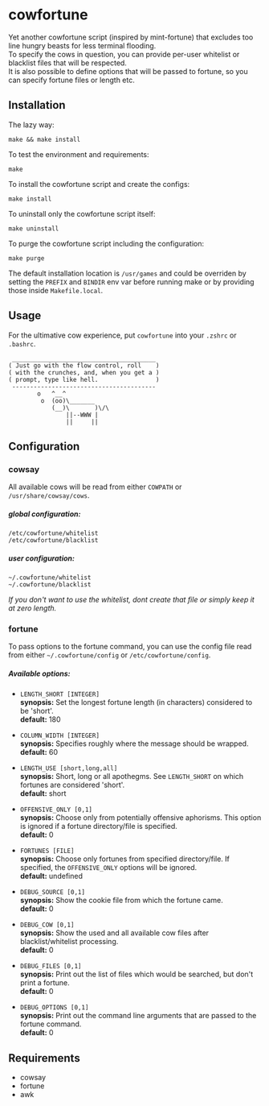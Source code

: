 cowfortune
==========

Yet another cowfortune script (inspired by mint-fortune) that excludes
too line hungry beasts for less terminal flooding.  
To specify the cows in question, you can provide per-user whitelist or
blacklist files that will be respected.  
It is also possible to define options that will be passed to fortune,
so you can specify fortune files or length etc.


Installation
------------

The lazy way:

    make && make install

To test the environment and requirements:

    make

To install the cowfortune script and create the configs:

    make install

To uninstall only the cowfortune script itself:

    make uninstall

To purge the cowfortune script including the configuration:

    make purge


The default installation location is `/usr/games` and could be overriden by
setting the `PREFIX` and `BINDIR` env var before running make or by providing
those inside `Makefile.local`.


Usage
-----

For the ultimative cow experience, put `cowfortune` into your `.zshrc` or `.bashrc`.

     ________________________________________
    ( Just go with the flow control, roll    )
    ( with the crunches, and, when you get a )
    ( prompt, type like hell.                )
     ----------------------------------------
            o   ^__^
             o  (oo)\_______
                (__)\       )\/\
                    ||--WWW |
                    ||     ||


Configuration
-------------

### cowsay
All available cows will be read from either `COWPATH` or `/usr/share/cowsay/cows`.

##### global configuration:

    /etc/cowfortune/whitelist
    /etc/cowfortune/blacklist

##### user configuration:

    ~/.cowfortune/whitelist
    ~/.cowfortune/blacklist

_If you don't want to use the whitelist, dont create that file or simply
keep it at zero length._

### fortune
To pass options to the fortune command, you can use the config file read
from either `~/.cowfortune/config` or `/etc/cowfortune/config`.

##### Available options:
- `LENGTH_SHORT [INTEGER]`  
**synopsis:** Set the longest fortune length (in characters) considered to be 'short'.  
**default:** 180  
  
- `COLUMN_WIDTH [INTEGER]`  
**synopsis:** Specifies roughly where the message should be wrapped.  
**default:** 60  
  
- `LENGTH_USE [short,long,all]`  
**synopsis:** Short, long or all apothegms. See `LENGTH_SHORT` on which fortunes are considered 'short'.  
**default:** short  
  
- `OFFENSIVE_ONLY [0,1]`  
**synopsis:** Choose only from potentially offensive aphorisms. This option is ignored if a fortune directory/file is specified.  
**default:** 0  
  
- `FORTUNES [FILE]`  
**synopsis:** Choose only fortunes from specified directory/file. If specified, the `OFFENSIVE_ONLY` options will be ignored.  
**default:** undefined  
  
- `DEBUG_SOURCE [0,1]`  
**synopsis:** Show the cookie file from which the fortune came.  
**default:** 0  
  
- `DEBUG_COW [0,1]`  
**synopsis:** Show the used and all available cow files after blacklist/whitelist processing.  
**default:** 0  
  
- `DEBUG_FILES [0,1]`  
**synopsis:** Print out the list of files which would be searched, but don't print a fortune.  
**default:** 0  
  
- `DEBUG_OPTIONS [0,1]`  
**synopsis:** Print out the command line arguments that are passed to the fortune command.  
**default:** 0  


Requirements
------------

- cowsay
- fortune
- awk

